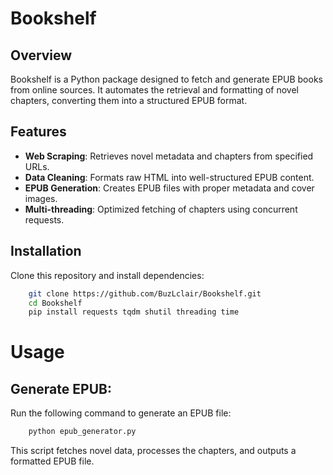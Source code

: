 # Bookshelf

## Overview
Bookshelf is a Python package designed to fetch and generate EPUB books from online sources. It automates the retrieval and formatting of novel chapters, converting them into a structured EPUB format.

## Features
- **Web Scraping**: Retrieves novel metadata and chapters from specified URLs.
- **Data Cleaning**: Formats raw HTML into well-structured EPUB content.
- **EPUB Generation**: Creates EPUB files with proper metadata and cover images.
- **Multi-threading**: Optimized fetching of chapters using concurrent requests.

## Installation
Clone this repository and install dependencies:

```sh
    git clone https://github.com/BuzLclair/Bookshelf.git
    cd Bookshelf
    pip install requests tqdm shutil threading time
```

# Usage
## Generate EPUB:
Run the following command to generate an EPUB file:

``` sh
    python epub_generator.py
```
This script fetches novel data, processes the chapters, and outputs a formatted EPUB file.


